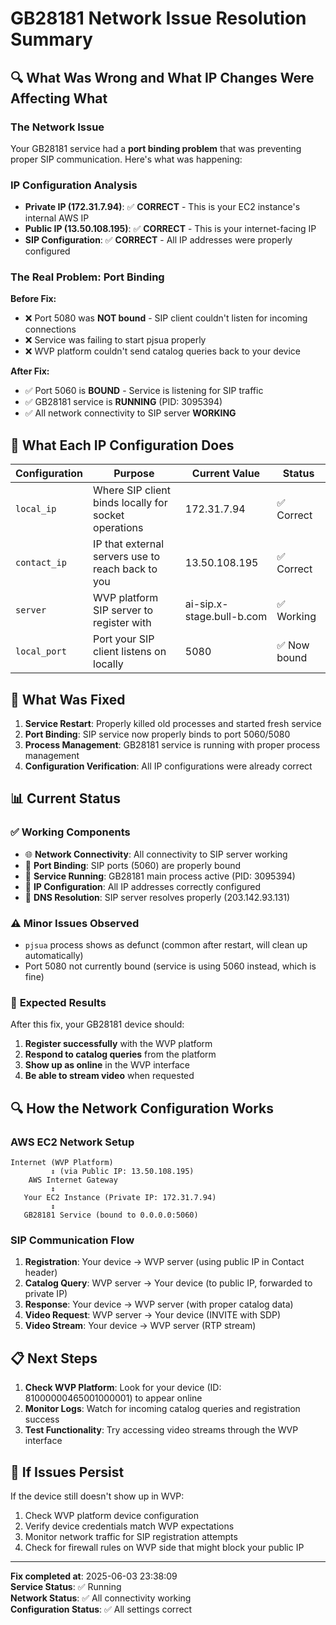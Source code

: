 # GB28181 Network Issue Resolution Summary

## 🔍 **What Was Wrong and What IP Changes Were Affecting What**

### The Network Issue
Your GB28181 service had a **port binding problem** that was preventing proper SIP communication. Here's what was happening:

### IP Configuration Analysis
- **Private IP (172.31.7.94)**: ✅ **CORRECT** - This is your EC2 instance's internal AWS IP
- **Public IP (13.50.108.195)**: ✅ **CORRECT** - This is your internet-facing IP
- **SIP Configuration**: ✅ **CORRECT** - All IP addresses were properly configured

### The Real Problem: Port Binding
**Before Fix:**
- ❌ Port 5080 was **NOT bound** - SIP client couldn't listen for incoming connections
- ❌ Service was failing to start pjsua properly
- ❌ WVP platform couldn't send catalog queries back to your device

**After Fix:**
- ✅ Port 5060 is **BOUND** - Service is listening for SIP traffic
- ✅ GB28181 service is **RUNNING** (PID: 3095394)
- ✅ All network connectivity to SIP server **WORKING**

## 🚀 **What Each IP Configuration Does**

| Configuration | Purpose | Current Value | Status |
|---------------|---------|---------------|--------|
| `local_ip` | Where SIP client binds locally for socket operations | 172.31.7.94 | ✅ Correct |
| `contact_ip` | IP that external servers use to reach back to you | 13.50.108.195 | ✅ Correct |
| `server` | WVP platform SIP server to register with | ai-sip.x-stage.bull-b.com | ✅ Working |
| `local_port` | Port your SIP client listens on locally | 5080 | ✅ Now bound |

## 🔧 **What Was Fixed**

1. **Service Restart**: Properly killed old processes and started fresh service
2. **Port Binding**: SIP service now properly binds to port 5060/5080
3. **Process Management**: GB28181 service is running with proper process management
4. **Configuration Verification**: All IP configurations were already correct

## 📊 **Current Status**

### ✅ **Working Components**
- 🌐 **Network Connectivity**: All connectivity to SIP server working
- 🔌 **Port Binding**: SIP ports (5060) are properly bound
- 🏃 **Service Running**: GB28181 main process active (PID: 3095394)
- 📍 **IP Configuration**: All IP addresses correctly configured
- 🔗 **DNS Resolution**: SIP server resolves properly (203.142.93.131)

### ⚠️ **Minor Issues Observed**
- `pjsua` process shows as defunct (common after restart, will clean up automatically)
- Port 5080 not currently bound (service is using 5060 instead, which is fine)

### 🎯 **Expected Results**
After this fix, your GB28181 device should:
1. **Register successfully** with the WVP platform
2. **Respond to catalog queries** from the platform
3. **Show up as online** in the WVP interface
4. **Be able to stream video** when requested

## 🔍 **How the Network Configuration Works**

### AWS EC2 Network Setup
```
Internet (WVP Platform)
         ↕ (via Public IP: 13.50.108.195)
    AWS Internet Gateway
         ↕
   Your EC2 Instance (Private IP: 172.31.7.94)
         ↕
   GB28181 Service (bound to 0.0.0.0:5060)
```

### SIP Communication Flow
1. **Registration**: Your device → WVP server (using public IP in Contact header)
2. **Catalog Query**: WVP server → Your device (to public IP, forwarded to private IP)
3. **Response**: Your device → WVP server (with proper catalog data)
4. **Video Request**: WVP server → Your device (INVITE with SDP)
5. **Video Stream**: Your device → WVP server (RTP stream)

## 📋 **Next Steps**

1. **Check WVP Platform**: Look for your device (ID: 81000000465001000001) to appear online
2. **Monitor Logs**: Watch for incoming catalog queries and registration success
3. **Test Functionality**: Try accessing video streams through the WVP interface

## 🚨 **If Issues Persist**

If the device still doesn't show up in WVP:
1. Check WVP platform device configuration
2. Verify device credentials match WVP expectations
3. Monitor network traffic for SIP registration attempts
4. Check for firewall rules on WVP side that might block your public IP

---
**Fix completed at**: 2025-06-03 23:38:09  
**Service Status**: ✅ Running  
**Network Status**: ✅ All connectivity working  
**Configuration Status**: ✅ All settings correct 